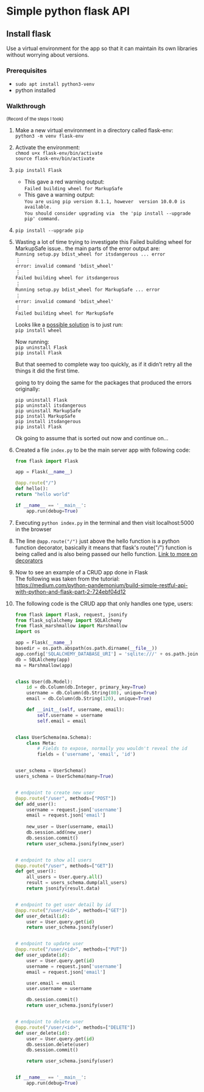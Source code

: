 # Simple python flask API

## Install flask

Use a virtual environment for the app so that it can maintain its own libraries
without worrying about versions.

### Prerequisites

* `sudo apt install python3-venv`
* python installed

### Walkthrough 
<small>(Record of the steps I took)</small>

1. Make a new virtual environment in a directory called flask-env:<br>
    `python3 -m venv flask-env`

1. Activate the environment:<br>
    `chmod u+x flask-env/bin/activate`<br>
    `source flask-env/bin/activate`
1. `pip install Flask`
    * This gave a red warning output: <br>`Failed building wheel for MarkupSafe`
    * This gave a warning output: <br>`You are using pip version 8.1.1, however 
        version 10.0.0 is available.`<br>`You should consider upgrading via 
        the 'pip install --upgrade pip' command.`
1. `pip install --upgrade pip`
1. Wasting a lot of time trying to investigate this Failed building wheel for 
MarkupSafe issue.. the main parts of the error output are:<br>
`Running setup.py bdist_wheel for itsdangerous ... error`<br>
&vellip;<br>
`error: invalid command 'bdist_wheel'`<br>
&vellip;<br>
`Failed building wheel for itsdangerous`<br>
&vellip;<br>
`Running setup.py bdist_wheel for MarkupSafe ... error`<br>
&vellip;<br>
`error: invalid command 'bdist_wheel'`<br>
&vellip;<br>
`Failed building wheel for MarkupSafe`

    Looks like a 
    [possible solution](https://stackoverflow.com/questions/34819221/why-is-python-setup-py-saying-invalid-command-bdist-wheel-on-travis-ci) 
    is to just run:<br>
    `pip install wheel`

    Now running:<br>
    `pip uninstall Flask`<br>
    `pip install Flask`<br>

    But that seemed to complete way too quickly, as if it didn&rsquo;t retry 
    all the things it did the first time.

    going to try doing the same for the packages that produced the errors 
    originally:<br>

    `pip uninstall Flask`<br>
    `pip uninstall itsdangerous`<br>
    `pip uninstall MarkupSafe`<br>
    `pip install MarkupSafe`<br>
    `pip install itsdangerous`<br>
    `pip install Flask`<br>

    Ok going to assume that is sorted out now and continue on&hellip;

1. Created a file `index.py` to be the main server app with following code:

    ```python
    from flask import Flask

    app = Flask(__name__)

    @app.route("/")
    def hello():
    return "hello world"

    if __name__ == '__main__':
        app.run(debug=True)
    ```
1. Executing `python index.py` in the terminal and then visit localhost:5000 in
    the browser

1. The line `@app.route("/")` just above the hello function is a python function
    decorator, basically it means that flask's route("/") function is being
    called and is also being passed our hello function. 
    [Link to more on decorators](https://www.python.org/dev/peps/pep-0318/)

1. Now to see an example of a CRUD app done in Flask<br>
    The following was taken from the tutorial:<br>
    https://medium.com/python-pandemonium/build-simple-restful-api-with-python-and-flask-part-2-724ebf04d12

1. The following code is the CRUD app that only handles one type, users:<br>
    
    ```python
    from flask import Flask, request, jsonify
    from flask_sqlalchemy import SQLAlchemy
    from flask_marshmallow import Marshmallow
    import os

    app = Flask(__name__)
    basedir = os.path.abspath(os.path.dirname(__file__))
    app.config['SQLALCHEMY_DATABASE_URI'] = 'sqlite:///' + os.path.join(basedir, 'crud.sqlite')
    db = SQLAlchemy(app)
    ma = Marshmallow(app)


    class User(db.Model):
        id = db.Column(db.Integer, primary_key=True)
        username = db.Column(db.String(80), unique=True)
        email = db.Column(db.String(120), unique=True)

        def __init__(self, username, email):
            self.username = username
            self.email = email


    class UserSchema(ma.Schema):
        class Meta:
            # Fields to expose, normally you wouldn't reveal the id
            fields = ('username', 'email', 'id')


    user_schema = UserSchema()
    users_schema = UserSchema(many=True)


    # endpoint to create new user
    @app.route("/user", methods=["POST"])
    def add_user():
        username = request.json['username']
        email = request.json['email']
        
        new_user = User(username, email)
        db.session.add(new_user)
        db.session.commit()
        return user_schema.jsonify(new_user)


    # endpoint to show all users
    @app.route("/user", methods=["GET"])
    def get_user():
        all_users = User.query.all()
        result = users_schema.dump(all_users)
        return jsonify(result.data)


    # endpoint to get user detail by id
    @app.route("/user/<id>", methods=["GET"])
    def user_detail(id):
        user = User.query.get(id)
        return user_schema.jsonify(user)


    # endpoint to update user
    @app.route("/user/<id>", methods=["PUT"])
    def user_update(id):
        user = User.query.get(id)
        username = request.json['username']
        email = request.json['email']

        user.email = email
        user.username = username

        db.session.commit()
        return user_schema.jsonify(user)


    # endpoint to delete user
    @app.route("/user/<id>", methods=["DELETE"])
    def user_delete(id):
        user = User.query.get(id)
        db.session.delete(user)
        db.session.commit()

        return user_schema.jsonify(user)


    if __name__ == '__main__':
        app.run(debug=True)
    ```